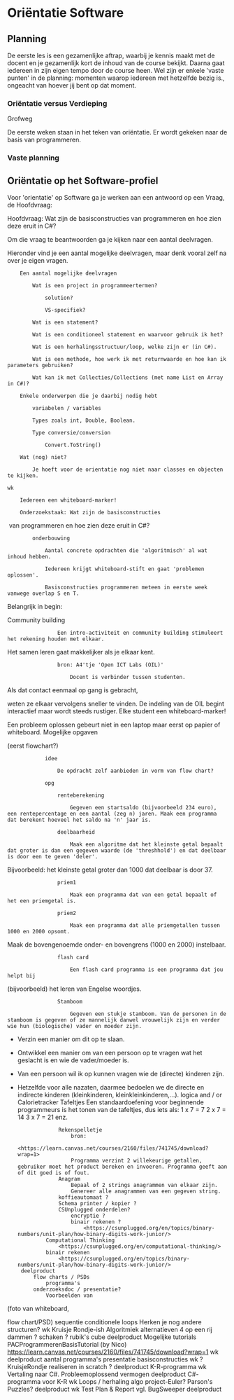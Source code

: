 # Oriëntatie Software

## Planning
De eerste les is een gezamenlijke aftrap, waarbij je kennis maakt met de docent en je gezamenlijk kort de inhoud van de course bekijkt. Daarna gaat iedereen in zijn eigen tempo door de course heen. Wel zijn er enkele 'vaste punten' in de planning: momenten waarop iedereen met hetzelfde bezig is., ongeacht van hoever jij bent op dat moment.  

### Oriëntatie versus Verdieping

Grofweg

De eerste weken staan in het teken van oriëntatie. Er wordt gekeken naar de basis van programmeren.

### Vaste planning


## Oriëntatie op het Software-profiel



Voor 'orientatie' op Software ga je werken aan een antwoord op een Vraag, de Hoofdvraag:

Hoofdvraag: Wat zijn de basisconstructies van programmeren en hoe zien deze eruit in C#?



Om die vraag te beantwoorden ga je kijken naar een aantal deelvragen.

Hieronder vind je een aantal mogelijke deelvragen, maar denk vooral zelf na over je eigen vragen.


        Een aantal mogelijke deelvragen

            Wat is een project in programmeertermen?

                solution?

                VS-specifiek?

            Wat is een statement?

            Wat is een conditioneel statement en waarvoor gebruik ik het?

            Wat is een herhalingsstructuur/loop, welke zijn er (in C#).

            Wat is een methode, hoe werk ik met returnwaarde en hoe kan ik parameters gebruiken?

            Wat kan ik met Collecties/Collections (met name List en Array in C#)?

        Enkele onderwerpen die je daarbij nodig hebt

            variabelen / variables

            Types zoals int, Double, Boolean.

            Type conversie/conversion

                Convert.ToString()

        Wat (nog) niet?

            Je hoeft voor de orientatie nog niet naar classes en objecten te kijken. 

    wk

        Iedereen een whiteboard-marker!

        Onderzoekstaak: Wat zijn de basisconstructies

  van programmeren en hoe zien deze eruit in C#?

            onderbouwing

                Aantal concrete opdrachten die 'algoritmisch' al wat inhoud hebben.

                Iedereen krijgt whiteboard-stift en gaat 'problemen oplossen'.

                Basisconstructies programmeren meteen in eerste week vanwege overlap S en T.

Belangrijk in begin:

Community building

                    Een intro-activiteit en community building stimuleert het rekening houden met elkaar.

Het samen leren gaat makkelijker als je elkaar kent.

                    bron: A4'tje 'Open ICT Labs (OIL)'

                        Docent is verbinder tussen studenten. 

 Als dat contact eenmaal op gang is gebracht,

 weten ze elkaar vervolgens sneller te vinden.
                        De indeling van de OIL begint interactief maar wordt steeds rustiger.
                Elke student een whiteboard-marker!

Een probleem oplossen gebeurt niet in een laptop maar eerst op papier of whiteboard.
            Mogelijke opgaven

(eerst flowchart?)

                idee

                    De opdracht zelf aanbieden in vorm van flow chart? 

                opg

                    renteberekening

                        Gegeven een startsaldo (bijvoorbeeld 234 euro), een rentepercentage en een aantal (zeg n) jaren. Maak een programma dat berekent hoeveel het saldo na 'n' jaar is.

                    deelbaarheid

                        Maak een algoritme dat het kleinste getal bepaalt dat groter is dan een gegeven waarde (de 'threshhold') en dat deelbaar is door een te geven 'deler'.

 Bijvoorbeeld: het kleinste getal groter dan 1000 dat deelbaar is door 37.

                    priem1

                        Maak een programma dat van een getal bepaalt of het een priemgetal is.

                    priem2

                        Maak een programma dat alle priemgetallen tussen 1000 en 2000 opsomt. 

 Maak de bovengenoemde onder- en bovengrens (1000 en 2000) instelbaar.

                    flash card

                        Een flash card programma is een programma dat jou helpt bij
(bijvoorbeeld) het leren van Engelse woordjes.

                    Stamboom

                        Gegeven een stukje stamboom. Van de personen in de stamboom is gegeven of ze mannelijk danwel vrouwelijk zijn en verder wie hun (biologische) vader en moeder zijn.

 - Verzin een manier om dit op te slaan.

 - Ontwikkel een manier om van een persoon op te vragen wat het geslacht is en wie de vader/moeder is.

 - Van een persoon wil ik op kunnen vragen wie de (directe) kinderen zijn.

 - Hetzelfde voor alle nazaten, daarmee bedoelen we de directe en indirecte kinderen (kleinkinderen, kleinkleinkinderen,...).
                    logica
                        and / or
                    Calorietracker
                    Tafeltjes
                        Een standaardoefening voor beginnende programmeurs is het tonen van de tafeltjes, dus iets als:
1 x 7 = 7
2 x 7 = 14
3 x 7 = 21
enz.

                    Rekenspelletje
                        bron:
                            <https://learn.canvas.net/courses/2160/files/741745/download?wrap=1>
                        Programma verzint 2 willekeurige getallen, gebruiker moet het product bereken en invoeren. Programma geeft aan of dit goed is of fout.
                    Anagram
                        Bepaal of 2 strings anagrammen van elkaar zijn.
                        Genereer alle anagrammen van een gegeven string.
                    koffieautomaat ?
                    Schema printer / kopier ?
                    CSUnplugged onderdelen?
                        encryptie ?
                        binair rekenen ?
                            <https://csunplugged.org/en/topics/binary-numbers/unit-plan/how-binary-digits-work-junior/>
                Computational Thinking
                    <https://csunplugged.org/en/computational-thinking/>
                binair rekenen
                    <https://csunplugged.org/en/topics/binary-numbers/unit-plan/how-binary-digits-work-junior/>
        deelproduct
            flow charts / PSDs
                programma's
            onderzoeksdoc / presentatie?
                Voorbeelden van

 (foto van whiteboard,

 flow chart/PSD)
                    sequentie
                    conditionele
                    loops
                    Herken je nog andere structuren?
    wk
        Kruisje Rondje-ish
            Algoritmiek
            alternatieven
                4 op een rij
                dammen ?
                schaken ?
                rubik's cube
        deelproduct
        Mogelijke tutorials
            PACProgrammerenBasisTutorial (by Nico)
                <https://learn.canvas.net/courses/2160/files/741745/download?wrap=1>
    wk
        deelproduct
            aantal programma's
            presentatie basisconstructies
    wk
        ? KruisjeRondje realiseren in scratch ?
        deelproduct
            K-R-programma
    wk
        Vertaling naar C#.
        Probleemoplossend vermogen
        deelproduct
            C#-programma voor K-R
    wk
        Loops / herhaling
            algo
                project-Euler?
            Parson's Puzzles?
        deelproduct
    wk
        Test Plan & Report
            vgl. BugSweeper
        deelproduct
